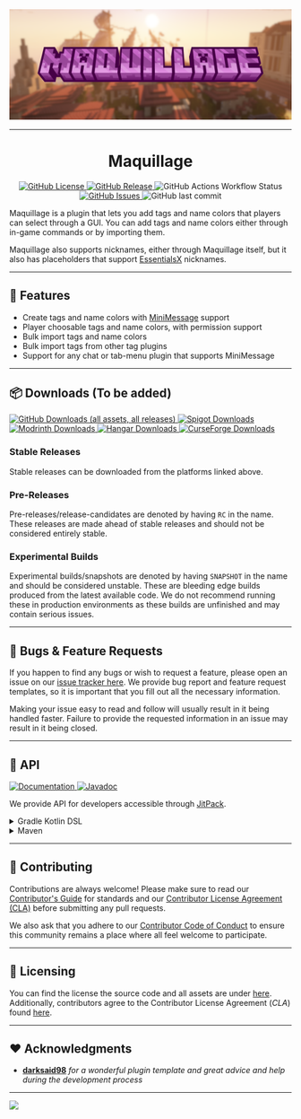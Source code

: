 <img style="text-align:center;" src="assets/maquillage banner.png" alt="project banner">

---

<h1 style="text-align:center;">Maquillage</h1>

<p style="text-align:center;">
    <a href="https://github.com/milkdrinkers/Maquillage/blob/main/LICENSE">
        <img alt="GitHub License" src="https://img.shields.io/github/license/milkdrinkers/Maquillage?style=for-the-badge&color=blue&labelColor=141417">
    </a>
    <a href="https://github.com/milkdrinkers/Maquillage/releases">
        <img alt="GitHub Release" src="https://img.shields.io/github/v/release/milkdrinkers/Maquillage?include_prereleases&sort=semver&style=for-the-badge&label=LATEST%20VERSION&labelColor=141417">
    </a>
    <img alt="GitHub Actions Workflow Status" src="https://img.shields.io/github/actions/workflow/status/milkdrinkers/Maquillage/ci.yml?style=for-the-badge&labelColor=141417">
    <a href="https://github.com/milkdrinkers/Maquillage/issues">
        <img alt="GitHub Issues" src="https://img.shields.io/github/issues/milkdrinkers/Maquillage?style=for-the-badge&labelColor=141417">
    </a>
    <img alt="GitHub last commit" src="https://img.shields.io/github/last-commit/milkdrinkers/Maquillage?style=for-the-badge&labelColor=141417">
</p>

Maquillage is a plugin that lets you add tags and name colors that players can select through a GUI. You can add tags and name colors either through in-game commands or by importing them.

Maquillage also supports nicknames, either through Maquillage itself, but it also has placeholders that support [EssentialsX](https://essentialsx.net/) nicknames.

---

## 🌟 Features

* Create tags and name colors with [MiniMessage](https://docs.advntr.dev/minimessage/index.html) support
* Player choosable tags and name colors, with permission support
* Bulk import tags and name colors
* Bulk import tags from other tag plugins
* Support for any chat or tab-menu plugin that supports MiniMessage

---

## 📦 Downloads (To be added)

<a href="https://github.com/milkdrinkers/Maquillage/releases/latest">
    <img alt="GitHub Downloads (all assets, all releases)" src="https://img.shields.io/github/downloads/milkdrinkers/Maquillage/total?style=for-the-badge&logo=github&logoColor=white&labelColor=141417">
</a>
<a href="https://www.spigotmc.org/">
    <img alt="Spigot Downloads" src="https://img.shields.io/spiget/downloads/9089?style=for-the-badge&logo=spigotmc&logoColor=white&label=SPIGOT&labelColor=141417">
</a>
<a href="https://modrinth.com/">
    <img alt="Modrinth Downloads" src="https://img.shields.io/modrinth/dt/essentialsx?style=for-the-badge&logo=modrinth&logoColor=white&label=MODRINTH&labelColor=141417">
</a>
<a href="https://hangar.papermc.io/">
    <img alt="Hangar Downloads" src="https://img.shields.io/hangar/dt/Essentials?style=for-the-badge&label=HANGAR&labelColor=141417">
</a>
<a href="https://www.curseforge.com/">
    <img alt="CurseForge Downloads" src="https://img.shields.io/curseforge/dt/93271?style=for-the-badge&logo=curseforge&logoColor=white&label=CurseForge&labelColor=141417">
</a>

### Stable Releases

Stable releases can be downloaded from the platforms linked above.

### Pre-Releases

Pre-releases/release-candidates are denoted by having `RC` in the name. These releases are made ahead of stable releases and should not be considered entirely stable.

### Experimental Builds

Experimental builds/snapshots are denoted by having `SNAPSHOT` in the name and should be considered unstable. These are bleeding edge builds produced from the latest available code. We do not recommend running these in production environments as these builds are unfinished and may contain serious issues.

---

## 🤝 Bugs & Feature Requests

If you happen to find any bugs or wish to request a feature, please open an issue on our [issue tracker here](https://github.com/Alathra/Maquillage/issues). We provide bug report and feature request templates, so it is important that you fill out all the necessary information.

Making your issue easy to read and follow will usually result in it being handled faster. Failure to provide the requested information in an issue may result in it being closed.

---

## 🚧 API

<a href="">
    <img alt="Documentation" src="https://img.shields.io/badge/DOCUMENTATION-900C3F?style=for-the-badge&labelColor=141417">
</a>
<a href="https://jitpack.io/com/github/Alathra/Template-Gradle-Plugin/latest/javadoc/">
    <img alt="Javadoc" src="https://img.shields.io/badge/JAVADOC-8A2BE2?style=for-the-badge&labelColor=141417">
</a>

We provide API for developers accessible through [JitPack](https://jitpack.io/). 

<details>
<summary>Gradle Kotlin DSL</summary>

```kotlin
repositories {
    maven("https://jitpack.io") {
        content {
            includeGroup("io.github.exampleuser")
        }
    }
}

dependencies {
    compileOnly("io.github.exampleuser:exampleplugin:VERSION")
}
```
</details>

<details>
<summary>Maven</summary>

```xml
<project>
    <repositories>
        <repository>
            <id>jitpack.io</id>
            <url>https://jitpack.io</url>
        </repository>
    </repositories>

    <dependencies>
        <dependency>
            <groupId>io.github.exampleuser</groupId>
            <artifactId>exampleplugin</artifactId>
            <version>VERSION</version>
            <scope>provided</scope>
        </dependency>
    </dependencies>
</project>
```
</details>

---

## 🔧 Contributing

Contributions are always welcome! Please make sure to read our [Contributor's Guide](CONTRIBUTING.md) for standards and our [Contributor License Agreement (CLA)](CONTRIBUTOR_LICENSE_AGREEMENT.md) before submitting any pull requests.

We also ask that you adhere to our [Contributor Code of Conduct](CODE_OF_CONDUCT.md) to ensure this community remains a place where all feel welcome to participate.

---

## 📝 Licensing

You can find the license the source code and all assets are under [here](../LICENSE). Additionally, contributors agree to the Contributor License Agreement \(*CLA*\) found [here](CONTRIBUTOR_LICENSE_AGREEMENT.md).

---

## ❤️ Acknowledgments

- **[darksaid98](https://github.com/darksaid98)** _for a wonderful plugin template and great advice and help during the development process_

---
<img src="https://bstats.org/signatures/bukkit/maquillage.svg"/>
